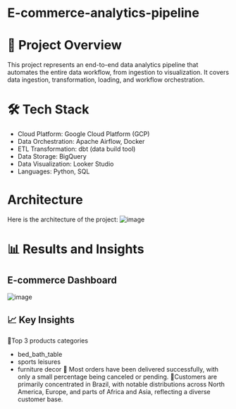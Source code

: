 # E-commerce-analytics-pipeline 
 
# 🚀 Project Overview

This project represents an end-to-end data analytics pipeline that automates the entire data workflow, from ingestion to visualization. It covers data ingestion, transformation, loading, and workflow orchestration.

# 🛠️ Tech Stack

- Cloud Platform: Google Cloud Platform (GCP)
- Data Orchestration: Apache Airflow, Docker
- ETL Transformation: dbt (data build tool)
- Data Storage: BigQuery
- Data Visualization: Looker Studio
- Languages: Python, SQL

#  Architecture

Here is the architecture of the project:
![image](https://github.com/user-attachments/assets/4068199f-3019-4c38-ad30-08762d2b89e6)




# 📊 Results and Insights

##  E-commerce Dashboard
![image](https://github.com/user-attachments/assets/d955daae-6564-4ac3-9f0f-c34746a2e017)

##  📈 Key Insights
📍Top 3 products categories 
- bed_bath_table
- sports leisures
- furniture decor
📍 Most orders have been delivered successfully, with only a small percentage being canceled or pending.
📍Customers are primarily concentrated in Brazil, with notable distributions across North America, Europe, and parts of Africa and Asia, reflecting a diverse customer base.





